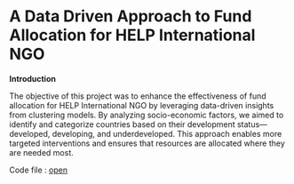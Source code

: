 # A Data Driven Approach to Fund Allocation for HELP International NGO

**Introduction**

The objective of this project was to enhance the effectiveness of fund allocation for HELP International NGO by leveraging data-driven insights from clustering models. By analyzing socio-economic factors, we aimed to identify and categorize countries based on their development status—developed, developing, and underdeveloped. This approach enables more targeted interventions and ensures that resources are allocated where they are needed most.

Code file : [open](https://github.com/Gauravsiwal/Clustering-Project/blob/main/A%20Data%20Driven%20Approach%20to%20Fund%20Allocation%20for%20HELP%20International%20NGO.ipynb)
